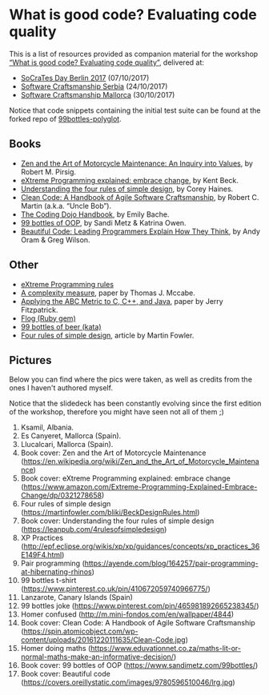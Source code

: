 # What is good code? Evaluating code quality

This is a list of resources provided as companion material for the workshop [“What is good code? Evaluating code quality”](https://www.meetup.com/Software-Craftsmanship-Serbia/events/244400269/), delivered at:

- [SoCraTes Day Berlin 2017](https://www.meetup.com/Software-Craftsmanship-Berlin/events/241973901/) (07/10/2017)
- [Software Craftsmanship Serbia](https://www.meetup.com/Software-Craftsmanship-Serbia/events/244400269/) (24/10/2017)
- [Software Craftsmanship Mallorca](https://www.meetup.com/Mallorca-Software-Craftsmanship/events/244506252/) (30/10/2017)

Notice that code snippets containing the initial test suite can be found at the forked repo of [99bottles-polyglot](https://github.com/dcarral/99bottles-polyglot).

## Books

* [Zen and the Art of Motorcycle Maintenance: An Inquiry into Values](https://en.wikipedia.org/wiki/Zen_and_the_Art_of_Motorcycle_Maintenance), by Robert M. Pirsig.
* [eXtreme Programming explained: embrace change](https://www.amazon.com/Extreme-Programming-Explained-Embrace-Change/dp/0321278658), by Kent Beck.
* [Understanding the four rules of simple design](https://leanpub.com/4rulesofsimpledesign), by Corey Haines.
* [Clean Code: A Handbook of Agile Software Craftsmanship](https://www.amazon.com/Clean-Code-Handbook-Software-Craftsmanship/dp/0132350882), by Robert C. Martin (a.k.a. “Uncle Bob”).
* [The Coding Dojo Handbook](https://leanpub.com/codingdojohandbook), by Emily Bache.
* [99 bottles of OOP](https://www.sandimetz.com/99bottles/), by Sandi Metz & Katrina Owen.
* [Beautiful Code: Leading Programmers Explain How They Think](http://shop.oreilly.com/product/9780596510046.do), by Andy Oram & Greg Wilson.


## Other

* [eXtreme Programming rules](http://www.extremeprogramming.org/rules.html)
* [A complexity measure](http://www.literateprogramming.com/mccabe.pdf), paper by Thomas J. Mccabe.
* [Applying the ABC Metric to C, C++, and Java](http://www.softwarerenovation.com/ABCMetric.pdf), paper by Jerry Fitzpatrick.
* [Flog (Ruby gem)](https://github.com/seattlerb/flog)
* [99 bottles of beer (kata)](https://rosettacode.org/wiki/99_Bottles_of_Beer)
* [Four rules of simple design](https://martinfowler.com/bliki/BeckDesignRules.html), article by Martin Fowler.

## Pictures

Below you can find where the pics were taken, as well as credits from the ones I haven't authored myself.

Notice that the slidedeck has been constantly evolving since the first edition of the workshop, therefore you might have seen not all of them ;)

1. Ksamil, Albania.
2. Es Canyeret, Mallorca (Spain).
3. Llucalcari, Mallorca (Spain).
4. Book cover: Zen and the Art of Motorcycle Maintenance (https://en.wikipedia.org/wiki/Zen_and_the_Art_of_Motorcycle_Maintenance)
5. Book cover: eXtreme Programming explained: embrace change
(https://www.amazon.com/Extreme-Programming-Explained-Embrace-Change/dp/0321278658)
6. Four rules of simple design
(https://martinfowler.com/bliki/BeckDesignRules.html)
7. Book cover: Understanding the four rules of simple design
(https://leanpub.com/4rulesofsimpledesign)
8. XP Practices (http://epf.eclipse.org/wikis/xp/xp/guidances/concepts/xp_practices_36E149F4.html)
9. Pair programming
(https://ayende.com/blog/164257/pair-programming-at-hibernating-rhinos)
10. 99 bottles t-shirt (https://www.pinterest.co.uk/pin/410672059740966775/)
11. Lanzarote, Canary Islands (Spain)
12. 99 bottles joke (https://www.pinterest.com/pin/465981892665238345/)
13. Homer confused (http://m.mini-fondos.com/en/wallpaper/4844)
14. Book cover: Clean Code: A Handbook of Agile Software Craftsmanship (https://spin.atomicobject.com/wp-content/uploads/20161220111635/Clean-Code.jpg)
15. Homer doing maths (https://www.eduvationnet.co.za/maths-lit-or-normal-maths-make-an-informative-decision/)
16. Book cover: 99 bottles of OOP (https://www.sandimetz.com/99bottles/)
17. Book cover: Beautiful code (https://covers.oreillystatic.com/images/9780596510046/lrg.jpg)
